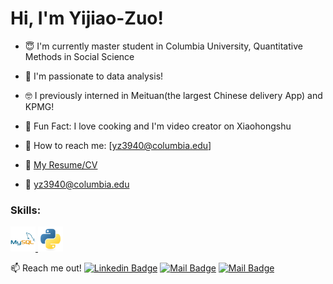 # Hi, I'm Yijiao-Zuo!

- :innocent: I'm currently master student in Columbia University, Quantitative Methods in Social Science
- :grimacing: I'm passionate to data analysis!
- :nerd_face: I previously interned in Meituan(the largest Chinese delivery App) and KPMG!
- :fried_egg: Fun Fact: I love cooking and I'm video creator on Xiaohongshu 
- :thought_balloon: How to reach me: [yz3940@columbia.edu] 


- :paperclip: [My Resume/CV](https://github.com/yz3940/Yijiao-Zuo/blob/2c506b37e97d465b6ce1e5951036da6fa08195ef/Yijiao%20Zuo_Resume_new.docx)
- :email: yz3940@columbia.edu

<h3 align="left">Skills:</h3>
<p align="left"> <a href="https://www.mysql.com/" target="_blank" rel="noreferrer"> <img src="https://raw.githubusercontent.com/devicons/devicon/master/icons/mysql/mysql-original-wordmark.svg" alt="mysql" width="40" height="40"/> </a> <a href="https://www.python.org" target="_blank" rel="noreferrer"> <img src="https://raw.githubusercontent.com/devicons/devicon/master/icons/python/python-original.svg" alt="python" width="40" height="40"/> </a> </p>


:mailbox: Reach me out!
[![Linkedin Badge](https://img.shields.io/badge/-Yijiao-0e76a8?style=flat&labelColor=0e76a8&logo=linkedin&logoColor=white)](https://www.linkedin.com/feed/) [![Mail Badge](https://img.shields.io/badge/-@yyyiiii_z-e84393?style=flat&labelColor=e84393&logo=instagram&logoColor=white)](https://www.instagram.com) [![Mail Badge](https://img.shields.io/badge/-Yijiao-c0392b?style=flat&labelColor=c0392b&logo=gmail&logoColor=white)](mailto:yz3940@columbia.edu)

